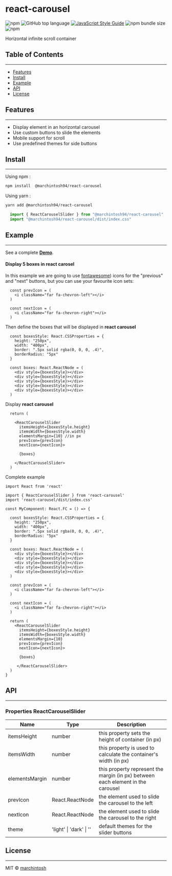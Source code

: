 # react-carousel

![npm](https://img.shields.io/npm/v/@marchintosh94/react-carousel) ![GitHub top language](https://img.shields.io/github/languages/top/marchintosh94/react-carousel) [![JavaScript Style Guide](https://img.shields.io/badge/code_style-standard-brightgreen.svg)](https://standardjs.com)  ![npm bundle size](https://img.shields.io/bundlephobia/min/@marchintosh94/react-carousel) ![npm](https://img.shields.io/npm/dm/@marchintosh94/react-carousel)

Horizontal infinite scroll container

## Table of Contents
----------
- [Features](#-features)
- [Install](#-install)
- [Example](#-example)
- [API](#-api)
- [License](#license)

## Features
----------

- Display element in an horizontal carousel
- Use custom buttons to slide the elements
- Mobile support for scroll
- Use predefined themes for side buttons


## Install
----------

Using npm : 
```bash
npm install  @marchintosh94/react-carousel
```
Using yarn :
```bash
yarn add @marchintosh94/react-carousel
```

```ts
  import { ReactCarouselSlider } from "@marchintosh94/react-carousel"
  import "@marchintosh94/react-carousel/dist/index.css"
```


## Example
----------

See a complete **[Demo](https://crkn6.csb.app/)**.

#### Display 5 boxes in **react carosel**

In this example we are going to use [fontawesome](https://fontawesome.com/)) icons for the "previous" and "next" buttons, but you can use your favourite icon sets:

```tsx
  const prevIcon = (
    <i className="far fa-chevron-left"></i>
  )

  const nextIcon = (
    <i className="far fa-chevron-right"></i>
  )
```

Then define the boxes that will be displayed in **react carousel**
```tsx
  const boxesStyle: React.CSSProperties = {
    height: "250px", 
    width: "400px", 
    border: ".5px solid rgba(0, 0, 0, .4)", 
    borderRadius: "5px"
  }

  const boxes: React.ReactNode = (
    <div style={boxesStyle}></div>
    <div style={boxesStyle}></div>
    <div style={boxesStyle}></div>
    <div style={boxesStyle}></div>
    <div style={boxesStyle}></div>
  )
```
Display **react carousel**

```tsx
  return (

    <ReactCarouselSlider 
      itemsHeight={boxesStyle.height} 
      itemsWidth={boxesStyle.width} 
      elementsMargin={10} //in px
      prevIcon={prevIcon}
      nextIcon={nextIcon}>

      {boxes}

    </ReactCarouselSlider>
  )
```

Complete example

```tsx
import React from 'react'

import { ReactCarouselSlider } from 'react-carousel'
import 'react-carousel/dist/index.css'

const MyComponent: React.FC = () => {

  const boxesStyle: React.CSSProperties = {
    height: "250px", 
    width: "400px", 
    border: ".5px solid rgba(0, 0, 0, .4)", 
    borderRadius: "5px"
  }

  const boxes: React.ReactNode = (
    <div style={boxesStyle}></div>
    <div style={boxesStyle}></div>
    <div style={boxesStyle}></div>
    <div style={boxesStyle}></div>
    <div style={boxesStyle}></div>
  )

  const prevIcon = (
    <i className="far fa-chevron-left"></i>
  )

  const nextIcon = (
    <i className="far fa-chevron-right"></i>
  )

  return (
    <ReactCarouselSlider 
      itemsHeight={boxesStyle.height} 
      itemsWidth={boxesStyle.width} 
      elementsMargin={10} 
      prevIcon={prevIcon}
      nextIcon={nextIcon}>

      {boxes}

     </ReactCarouselSlider>
  )
}
```

## API
----------
### Properties **ReactCarouselSlider**

| Name                | Type                            | Description       |
| ---------------     | -----------                     | -----------       |
| itemsHeight         | number                          | this property sets the height of container (in px) |
| itemsWidth          | number                          | this property is used to calculate the container's width (in px) |
| elementsMargin      | number                          | this property represent the  margin (in px) between each element in the carousel |
| prevIcon            | React.ReactNode                 | the element used to slide the carousel to the left |
| nextIcon            | React.ReactNode                 | the element used to slide the carousel to the right |
| theme               | 'light' \| 'dark' \| ''         | default themes for the slider buttons |


## License
----------
MIT © [marchintosh](https://github.com/marchintosh94/react-carousel)
